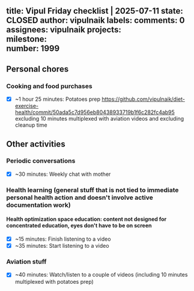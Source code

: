 title:	Vipul Friday checklist | 2025-07-11
state:	CLOSED
author:	vipulnaik
labels:	
comments:	0
assignees:	vipulnaik
projects:	
milestone:	
number:	1999
--
## Personal chores

### Cooking and food purchases

- [x] ~1 hour 25 minutes: Potatoes prep https://github.com/vipulnaik/diet-exercise-health/commit/50ada5c7d956eb80438933719b1f6c282fc4ab95 excluding 10 minutes multiplexed with aviation videos and excluding cleanup time

## Other activities

### Periodic conversations

- [x] ~30 minutes: Weekly chat with mother

### Health learning (general stuff that is not tied to immediate personal health action and doesn't involve active documentation work)

#### Health optimization space education: content not designed for concentrated education, eyes don't have to be on screen

- [x] ~15 minutes: Finish listening to a video
- [x] ~35 minutes: Start listening to a video

### Aviation stuff

- [x] ~40 minutes: Watch/listen to a couple of videos (including 10 minutes multiplexed with potatoes prep)
